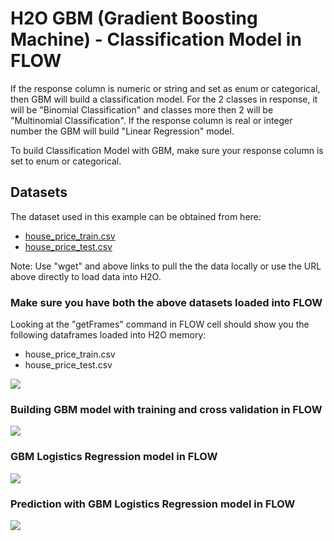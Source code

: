 # H2O GBM (Gradient Boosting Machine) - Classification Model in FLOW #

If the response column is numeric or string and set as enum or categorical, then GBM will build a classification model. For the 2 classes in response, it will be "Binomial Classification" and classes more then 2 will be "Multinomial Classification". If the response column is real or integer number the GBM will build "Linear Regression" model.

To build Classification Model with GBM, make sure your response column is set to enum or categorical.

## Datasets ##
The dataset used in this example can be obtained from here:
 - [house_price_train.csv](https://raw.githubusercontent.com/Avkash/mldl/master/data/house_price_train.csv)
 - [house_price_test.csv](https://raw.githubusercontent.com/Avkash/mldl/master/data/house_price_test.csv)

Note: Use "wget" and above links to pull the the data locally or use the URL above directly to load data into H2O.

### Make sure you have both the above datasets loaded into FLOW ###
Looking at the "getFrames" command in FLOW cell should show you the following dataframes loaded into H2O memory:
 - house_price_train.csv
 - house_price_test.csv

![](https://github.com/Avkash/mldl/blob/master/images/flow_house_train_test.png?raw=true)

### Building GBM model with training and cross validation in FLOW ###
![](https://github.com/Avkash/mldl/blob/master/images/flow_gbm_lin_model.png?raw=true)

### GBM Logistics Regression model in FLOW ###
![](https://github.com/Avkash/mldl/blob/master/images/flow_gbm_lin_details.png?raw=true)

### Prediction with GBM Logistics Regression model in FLOW ###
![](https://github.com/Avkash/mldl/blob/master/images/flow_gbm_lin_pred.png?raw=true)
